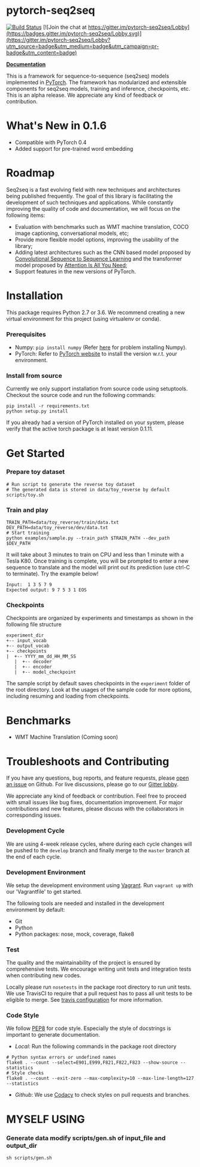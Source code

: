 # pytorch-seq2seq

[![Build Status](https://travis-ci.org/IBM/pytorch-seq2seq.svg?branch=master)](https://travis-ci.org/IBM/pytorch-seq2seq)
[![Join the chat at https://gitter.im/pytorch-seq2seq/Lobby](https://badges.gitter.im/pytorch-seq2seq/Lobby.svg)](https://gitter.im/pytorch-seq2seq/Lobby?utm_source=badge&utm_medium=badge&utm_campaign=pr-badge&utm_content=badge)

**[Documentation](https://ibm.github.io/pytorch-seq2seq/public/index.html)**

This is a framework for sequence-to-sequence (seq2seq) models implemented in [PyTorch](http://pytorch.org).  The framework has modularized and extensible components for seq2seq models, training and inference, checkpoints, etc.  This is an alpha release. We appreciate any kind of feedback or contribution.

# What's New in 0.1.6

* Compatible with PyTorch 0.4
* Added support for pre-trained word embedding

# Roadmap
Seq2seq is a fast evolving field with new techniques and architectures being published frequently.  The goal of this library is facilitating the development of such techniques and applications.  While constantly improving the quality of code and documentation, we will focus on the following items:

* Evaluation with benchmarks such as WMT machine translation, COCO image captioning, conversational models, etc;
* Provide more flexible model options, improving the usability of the library;
* Adding latest architectures such as the CNN based model proposed by [Convolutional Sequence to Sequence Learning](https://arxiv.org/abs/1705.03122) and the transformer model proposed by [Attention Is All You Need](https://arxiv.org/abs/1706.03762);
* Support features in the new versions of PyTorch.

# Installation
This package requires Python 2.7 or 3.6. We recommend creating a new virtual environment for this project (using virtualenv or conda).  

### Prerequisites

* Numpy: `pip install numpy` (Refer [here](https://github.com/numpy/numpy) for problem installing Numpy).
* PyTorch: Refer to [PyTorch website](http://pytorch.org/) to install the version w.r.t. your environment.

### Install from source
Currently we only support installation from source code using setuptools.  Checkout the source code and run the following commands:

    pip install -r requirements.txt
    python setup.py install

If you already had a version of PyTorch installed on your system, please verify that the active torch package is at least version 0.1.11.

# Get Started
### Prepare toy dataset

	# Run script to generate the reverse toy dataset
    # The generated data is stored in data/toy_reverse by default
	scripts/toy.sh

### Train and play
	TRAIN_PATH=data/toy_reverse/train/data.txt
	DEV_PATH=data/toy_reverse/dev/data.txt
	# Start training
    python examples/sample.py --train_path $TRAIN_PATH --dev_path $DEV_PATH

It will take about 3 minutes to train on CPU and less than 1 minute with a Tesla K80.  Once training is complete, you will be prompted to enter a new sequence to translate and the model will print out its prediction (use ctrl-C to terminate).  Try the example below!

    Input:  1 3 5 7 9
	Expected output: 9 7 5 3 1 EOS

### Checkpoints
Checkpoints are organized by experiments and timestamps as shown in the following file structure

    experiment_dir
	+-- input_vocab
	+-- output_vocab
	+-- checkpoints
	|  +-- YYYY_mm_dd_HH_MM_SS
	   |  +-- decoder
	   |  +-- encoder
	   |  +-- model_checkpoint

The sample script by default saves checkpoints in the `experiment` folder of the root directory.  Look at the usages of the sample code for more options, including resuming and loading from checkpoints.

# Benchmarks

* WMT Machine Translation (Coming soon)

# Troubleshoots and Contributing
If you have any questions, bug reports, and feature requests, please [open an issue](https://github.com/IBM/pytorch-seq2seq/issues/new) on Github.  For live discussions, please go to our [Gitter lobby](https://gitter.im/pytorch-seq2seq/Lobby).

We appreciate any kind of feedback or contribution.  Feel free to proceed with small issues like bug fixes, documentation improvement.  For major contributions and new features, please discuss with the collaborators in corresponding issues.  

### Development Cycle
We are using 4-week release cycles, where during each cycle changes will be pushed to the `develop` branch and finally merge to the `master` branch at the end of each cycle.

### Development Environment
We setup the development environment using [Vagrant](https://www.vagrantup.com/).  Run `vagrant up` with our 'Vagrantfile' to get started.

The following tools are needed and installed in the development environment by default:
* Git
* Python
* Python packages: nose, mock, coverage, flake8

### Test
The quality and the maintainability of the project is ensured by comprehensive tests.  We encourage writing unit tests and integration tests when contributing new codes.

Locally please run `nosetests` in the package root directory to run unit tests.  We use TravisCI to require that a pull request has to pass all unit tests to be eligible to merge.  See [travis configuration](https://github.com/IBM/pytorch-seq2seq/blob/master/.travis.yml) for more information.

### Code Style
We follow [PEP8](https://www.python.org/dev/peps/pep-0008/) for code style.  Especially the style of docstrings is important to generate documentation.

* *Local*: Run the following commands in the package root directory
```
# Python syntax errors or undefined names
flake8 . --count --select=E901,E999,F821,F822,F823 --show-source --statistics
# Style checks
flake8 . --count --exit-zero --max-complexity=10 --max-line-length=127 --statistics
```
* *Github*: We use [Codacy](https://www.codacy.com) to check styles on pull requests and branches.

# MYSELF USING

### Generate data modify scripts/gen.sh of input_file and output_dir

```sh scripts/gen.sh```


